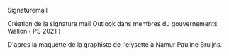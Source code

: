 Signaturemail

Création de la signature mail Outlook dans membres du gouvernements Wallon ( PS 2021 ) 

D'apres la maquette de la graphiste de l'elysette à Namur Pauline Bruijns.
